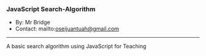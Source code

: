 ### JavaScript Search-Algorithm
* By: Mr Bridge
* Contact: mailto:oseijuantuah@gmail.com
<hr>
A basic search algorithm using JavaScript for Teaching
